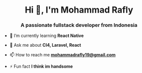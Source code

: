 <h1 align="center">Hi 👋, I'm Mohammad Rafly</h1>
<h3 align="center">A passionate fullstack developer from Indonesia</h3>

- 🌱 I’m currently learning **React Native**

- 💬 Ask me about **CI4, Laravel, React**

- 📫 How to reach me **mohammadrafly19@gmail.com**

- ⚡ Fun fact **I think im handsome**
